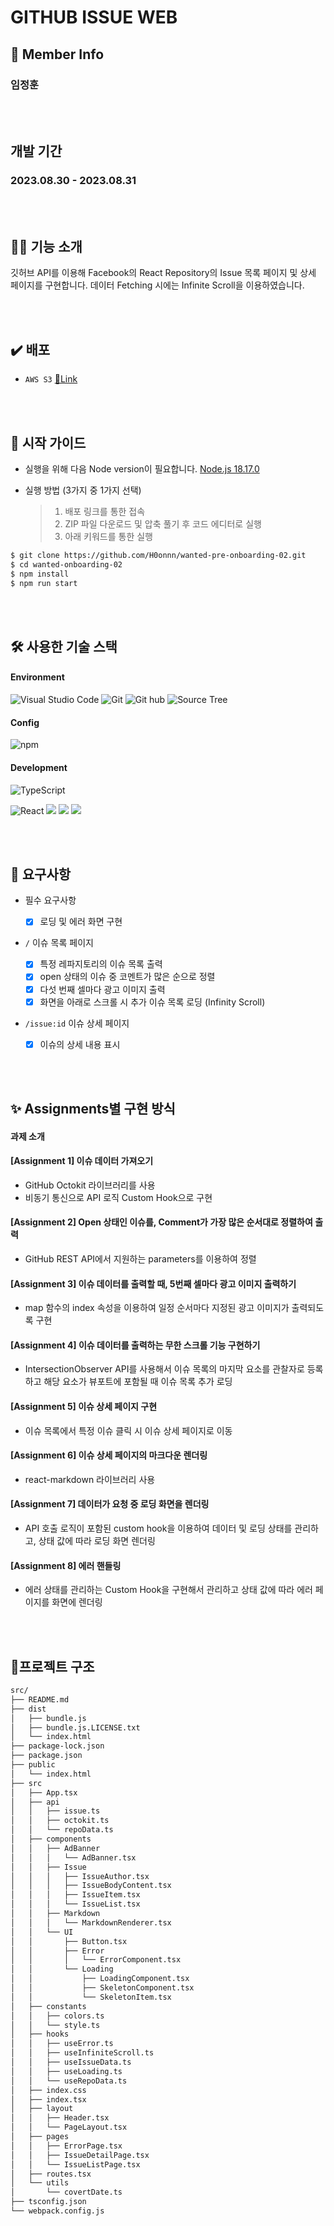# GITHUB ISSUE WEB

## 👥 Member Info

### 임정훈

<br/>
<br/>

## 개발 기간

### 2023.08.30 - 2023.08.31

<br/>
<br/>

## 💪🏻 기능 소개

깃허브 API를 이용해 Facebook의 React Repository의 Issue 목록 페이지 및 상세 페이지를 구현합니다.
데이터 Fetching 시에는 Infinite Scroll을 이용하였습니다.

<br/>
<br/>

## ✔️ 배포

- `AWS S3` [🔗Link](http://hoonnn-storage.s3-website.ap-northeast-2.amazonaws.com/)

<br/>
<br/>

## 🛫 시작 가이드

- 실행을 위해 다음 Node version이 필요합니다.
  [Node.js 18.17.0](https://nodejs.org/ca/blog/release/v18.17.0/)

- 실행 방법 (3가지 중 1가지 선택)
  > 1. 배포 링크를 통한 접속
  > 2. ZIP 파일 다운로드 및 압축 풀기 후 코드 에디터로 실행
  > 3. 아래 키워드를 통한 실행

```bash
$ git clone https://github.com/H0onnn/wanted-pre-onboarding-02.git
$ cd wanted-onboarding-02
$ npm install
$ npm run start
```

<br/>
<br/>

## 🛠️ 사용한 기술 스택

#### Environment

![Visual Studio Code](https://img.shields.io/badge/Visual%20Studio%20Code-007ACC?style=for-the-badge&logo=Visual%20Studio%20Code&logoColor=white)
![Git](https://img.shields.io/badge/Git-F05032?style=for-the-badge&logo=Git&logoColor=white)
![Git hub](https://img.shields.io/badge/GitHub-181717?style=for-the-badge&logo=GitHub&logoColor=white)
![Source Tree](https://img.shields.io/badge/SOURCE%20TREE-blue?style=for-the-badge&logo=sourcetree)

#### Config

![npm](https://img.shields.io/badge/npm-CB3837?style=for-the-badge&logo=npm&logoColor=white)

#### Development

![TypeScript](https://img.shields.io/badge/TypeScript-007ACC?style=for-the-badge&logo=Typescript&logoColor=white)

![React](https://img.shields.io/badge/React-20232A?style=for-the-badge&logo=react&logoColor=61DAFB)
<img src="https://img.shields.io/badge/styled components-DB7093?style=for-the-badge&logo=styled-components&logoColor=white"/>
<img src="https://img.shields.io/badge/react router-CA4245?style=for-the-badge&logo=react-router&logoColor=white"/>
<img src="https://img.shields.io/badge/GITHUB OCTOKIT-181717?style=for-the-badge&logo=Github&logoColor=white">

<br/>
<br/>

## 🚀 요구사항

- 필수 요구사항

  - [x] 로딩 및 에러 화면 구현

- `/` 이슈 목록 페이지

  - [x] 특정 레파지토리의 이슈 목록 출력
  - [x] open 상태의 이슈 중 코멘트가 많은 순으로 정렬
  - [x] 다섯 번째 셀마다 광고 이미지 출력
  - [x] 화면을 아래로 스크롤 시 추가 이슈 목록 로딩 (Infinity Scroll)

- `/issue:id` 이슈 상세 페이지
  - [x] 이슈의 상세 내용 표시

<br/>
<br/>

## ✨ Assignments별 구현 방식

#### 과제 소개

#### [Assignment 1] 이슈 데이터 가져오기

- GitHub Octokit 라이브러리를 사용
- 비동기 통신으로 API 로직 Custom Hook으로 구현

#### [Assignment 2] Open 상태인 이슈를, Comment가 가장 많은 순서대로 정렬하여 출력

- GitHub REST API에서 지원하는 parameters를 이용하여 정렬

#### [Assignment 3] 이슈 데이터를 출력할 때, 5번째 셀마다 광고 이미지 출력하기

- map 함수의 index 속성을 이용하여 일정 순서마다 지정된 광고 이미지가 출력되도록 구현

#### [Assignment 4] 이슈 데이터를 출력하는 무한 스크롤 기능 구현하기

- IntersectionObserver API를 사용해서 이슈 목록의 마지막 요소를 관찰자로 등록하고 해당 요소가 뷰포트에 포함될 때 이슈 목록 추가 로딩

#### [Assignment 5] 이슈 상세 페이지 구현

- 이슈 목록에서 특정 이슈 클릭 시 이슈 상세 페이지로 이동

#### [Assignment 6] 이슈 상세 페이지의 마크다운 렌더링

- react-markdown 라이브러리 사용

#### [Assignment 7] 데이터가 요청 중 로딩 화면을 렌더링

- API 호출 로직이 포함된 custom hook을 이용하여 데이터 및 로딩 상태를 관리하고, 상태 값에 따라 로딩 화면 렌더링

#### [Assignment 8] 에러 핸들링

- 에러 상태를 관리하는 Custom Hook을 구현해서 관리하고 상태 값에 따라 에러 페이지를 화면에 렌더링

<br/>
<br/>

## 🌲프로젝트 구조

```bash
src/
├── README.md
├── dist
│   ├── bundle.js
│   ├── bundle.js.LICENSE.txt
│   └── index.html
├── package-lock.json
├── package.json
├── public
│   └── index.html
├── src
│   ├── App.tsx
│   ├── api
│   │   ├── issue.ts
│   │   ├── octokit.ts
│   │   └── repoData.ts
│   ├── components
│   │   ├── AdBanner
│   │   │   └── AdBanner.tsx
│   │   ├── Issue
│   │   │   ├── IssueAuthor.tsx
│   │   │   ├── IssueBodyContent.tsx
│   │   │   ├── IssueItem.tsx
│   │   │   └── IssueList.tsx
│   │   ├── Markdown
│   │   │   └── MarkdownRenderer.tsx
│   │   └── UI
│   │       ├── Button.tsx
│   │       ├── Error
│   │       │   └── ErrorComponent.tsx
│   │       └── Loading
│   │           ├── LoadingComponent.tsx
│   │           ├── SkeletonComponent.tsx
│   │           └── SkeletonItem.tsx
│   ├── constants
│   │   ├── colors.ts
│   │   └── style.ts
│   ├── hooks
│   │   ├── useError.ts
│   │   ├── useInfiniteScroll.ts
│   │   ├── useIssueData.ts
│   │   ├── useLoading.ts
│   │   └── useRepoData.ts
│   ├── index.css
│   ├── index.tsx
│   ├── layout
│   │   ├── Header.tsx
│   │   └── PageLayout.tsx
│   ├── pages
│   │   ├── ErrorPage.tsx
│   │   ├── IssueDetailPage.tsx
│   │   └── IssueListPage.tsx
│   ├── routes.tsx
│   └── utils
│       └── covertDate.ts
├── tsconfig.json
└── webpack.config.js
```
